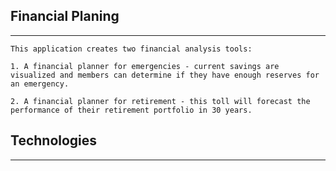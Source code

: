 ## Financial Planing
---
```
This application creates two financial analysis tools: 

1. A financial planner for emergencies - current savings are visualized and members can determine if they have enough reserves for an emergency.

2. A financial planner for retirement - this toll will forecast the performance of their retirement portfolio in 30 years. 

 ```

## Technologies


---

